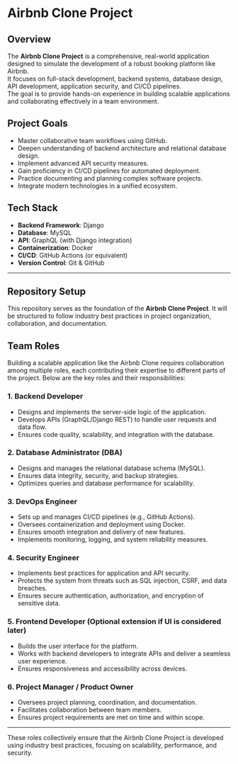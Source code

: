# Airbnb Clone Project

## Overview

The **Airbnb Clone Project** is a comprehensive, real-world application designed to simulate the development of a robust booking platform like Airbnb.  
It focuses on full-stack development, backend systems, database design, API development, application security, and CI/CD pipelines.  
The goal is to provide hands-on experience in building scalable applications and collaborating effectively in a team environment.

## Project Goals

- Master collaborative team workflows using GitHub.
- Deepen understanding of backend architecture and relational database design.
- Implement advanced API security measures.
- Gain proficiency in CI/CD pipelines for automated deployment.
- Practice documenting and planning complex software projects.
- Integrate modern technologies in a unified ecosystem.

## Tech Stack

- **Backend Framework**: Django  
- **Database**: MySQL  
- **API**: GraphQL (with Django integration)  
- **Containerization**: Docker  
- **CI/CD**: GitHub Actions (or equivalent)  
- **Version Control**: Git & GitHub  

---

## Repository Setup

This repository serves as the foundation of the **Airbnb Clone Project**. It will be structured to follow industry best practices in project organization, collaboration, and documentation.

## Team Roles

Building a scalable application like the Airbnb Clone requires collaboration among multiple roles, each contributing their expertise to different parts of the project. Below are the key roles and their responsibilities:

### 1. Backend Developer

- Designs and implements the server-side logic of the application.  
- Develops APIs (GraphQL/Django REST) to handle user requests and data flow.  
- Ensures code quality, scalability, and integration with the database.  

### 2. Database Administrator (DBA)

- Designs and manages the relational database schema (MySQL).  
- Ensures data integrity, security, and backup strategies.  
- Optimizes queries and database performance for scalability.  

### 3. DevOps Engineer

- Sets up and manages CI/CD pipelines (e.g., GitHub Actions).  
- Oversees containerization and deployment using Docker.  
- Ensures smooth integration and delivery of new features.  
- Implements monitoring, logging, and system reliability measures.  

### 4. Security Engineer

- Implements best practices for application and API security.  
- Protects the system from threats such as SQL injection, CSRF, and data breaches.  
- Ensures secure authentication, authorization, and encryption of sensitive data.  

### 5. Frontend Developer (Optional extension if UI is considered later)

- Builds the user interface for the platform.  
- Works with backend developers to integrate APIs and deliver a seamless user experience.  
- Ensures responsiveness and accessibility across devices.  

### 6. Project Manager / Product Owner

- Oversees project planning, coordination, and documentation.  
- Facilitates collaboration between team members.  
- Ensures project requirements are met on time and within scope.  

---

These roles collectively ensure that the Airbnb Clone Project is developed using industry best practices, focusing on scalability, performance, and security.


